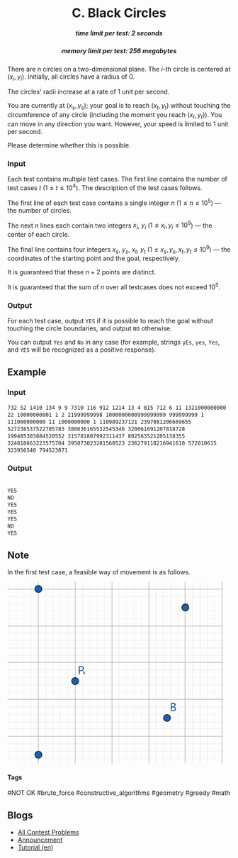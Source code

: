 <h1 style='text-align: center;'> C. Black Circles</h1>

<h5 style='text-align: center;'>time limit per test: 2 seconds</h5>
<h5 style='text-align: center;'>memory limit per test: 256 megabytes</h5>

There are $n$ circles on a two-dimensional plane. The $i$-th circle is centered at $(x_i,y_i)$. Initially, all circles have a radius of $0$.

The circles' radii increase at a rate of $1$ unit per second.

You are currently at $(x_s,y_s)$; your goal is to reach $(x_t,y_t)$ without touching the circumference of any circle (including the moment you reach $(x_t,y_t)$). You can move in any direction you want. However, your speed is limited to $1$ unit per second.

Please determine whether this is possible.

### Input

Each test contains multiple test cases. The first line contains the number of test cases $t$ ($1\le t\le10^4$). The description of the test cases follows.

The first line of each test case contains a single integer $n$ ($1\le n\le10^5$) — the number of circles.

The next $n$ lines each contain two integers $x_i$, $y_i$ ($1\le x_i,y_i\le10^9$) — the center of each circle.

The final line contains four integers $x_s$, $y_s$, $x_t$, $y_t$ ($1\le x_s,y_s,x_t,y_t\le10^9$) — the coordinates of the starting point and the goal, respectively.

It is guaranteed that these $n+2$ points are distinct.

It is guaranteed that the sum of $n$ over all testcases does not exceed $10^5$.

### Output

For each test case, output $\texttt{YES}$ if it is possible to reach the goal without touching the circle boundaries, and output $\texttt{NO}$ otherwise.

You can output $\texttt{Yes}$ and $\texttt{No}$ in any case (for example, strings $\texttt{yEs}$, $\texttt{yes}$, $\texttt{Yes}$, and $\texttt{YES}$ will be recognized as a positive response).

## Example

### Input


```text
732 52 1410 134 9 9 7310 116 912 1214 13 4 815 712 6 11 1321000000000 22 10000000001 1 2 21999999998 1000000000999999999 999999999 1 111000000000 11 1000000000 1 110989237121 2397081206669655 527238537522705783 380636165532545346 320061691207818728 199485303884520552 315781807992311437 802563521205138355 324818663223575704 395073023281560523 236279118216941610 572010615 323956540 794523071
```
### Output

```text

YES
NO
YES
YES
YES
NO
YES

```
## Note

In the first test case, a feasible way of movement is as follows. 

 ![](images/02afac15a4d62cfe65ffbf8969da07b3736a413b.png) 

#### Tags 

#NOT OK #brute_force #constructive_algorithms #geometry #greedy #math 

## Blogs
- [All Contest Problems](../EPIC_Institute_of_Technology_Round_August_2024_(Div._1_+_Div._2).md)
- [Announcement](../blogs/Announcement.md)
- [Tutorial (en)](../blogs/Tutorial_(en).md)
